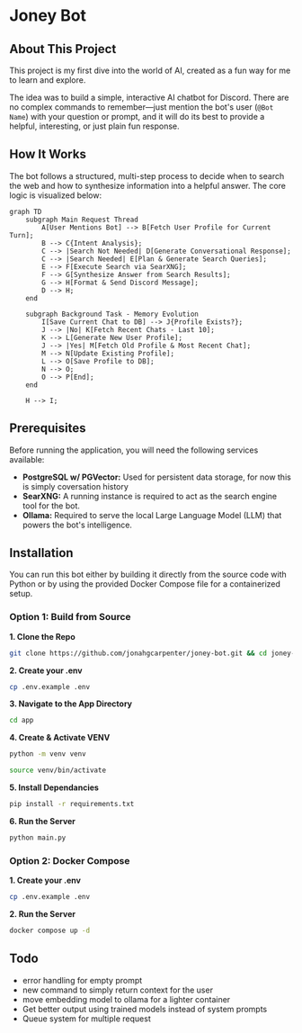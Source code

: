 # Joney Bot

## About This Project

This project is my first dive into the world of AI, created as a fun way for me to learn and explore.

The idea was to build a simple, interactive AI chatbot for Discord. There are no complex commands to remember—just mention the bot's user (`@Bot Name`) with your question or prompt, and it will do its best to provide a helpful, interesting, or just plain fun response.

## How It Works

The bot follows a structured, multi-step process to decide when to search the web and how to synthesize information into a helpful answer. The core logic is visualized below:

```mermaid
graph TD
    subgraph Main Request Thread
        A[User Mentions Bot] --> B[Fetch User Profile for Current Turn];
        B --> C{Intent Analysis};
        C --> |Search Not Needed| D[Generate Conversational Response];
        C --> |Search Needed| E[Plan & Generate Search Queries];
        E --> F[Execute Search via SearXNG];
        F --> G[Synthesize Answer from Search Results];
        G --> H[Format & Send Discord Message];
        D --> H;
    end

    subgraph Background Task - Memory Evolution
        I[Save Current Chat to DB] --> J{Profile Exists?};
        J --> |No| K[Fetch Recent Chats - Last 10];
        K --> L[Generate New User Profile];
        J --> |Yes| M[Fetch Old Profile & Most Recent Chat];
        M --> N[Update Existing Profile];
        L --> O[Save Profile to DB];
        N --> O;
        O --> P[End];
    end

    H --> I;
```

## Prerequisites

Before running the application, you will need the following services available:

- **PostgreSQL w/ PGVector:** Used for persistent data storage, for now this is simply coversation history
- **SearXNG:** A running instance is required to act as the search engine tool for the bot.
- **Ollama:** Required to serve the local Large Language Model (LLM) that powers the bot's intelligence.

## Installation

You can run this bot either by building it directly from the source code with Python or by using the provided Docker Compose file for a containerized setup.

### Option 1: Build from Source

**1. Clone the Repo**

```bash
git clone https://github.com/jonahgcarpenter/joney-bot.git && cd joney-bot
```

**2. Create your .env**

```bash
cp .env.example .env
```

**3. Navigate to the App Directory**

```bash
cd app
```

**4. Create & Activate VENV**

```bash
python -m venv venv
```

```bash
source venv/bin/activate
```

**5. Install Dependancies**

```bash
pip install -r requirements.txt
```

**6. Run the Server**

```bash
python main.py
```

### Option 2: Docker Compose

**1. Create your .env**

```bash
cp .env.example .env
```

**2. Run the Server**

```bash
docker compose up -d
```

## Todo

- error handling for empty prompt
- new command to simply return context for the user
- move embedding model to ollama for a lighter container
- Get better output using trained models instead of system prompts
- Queue system for multiple request
